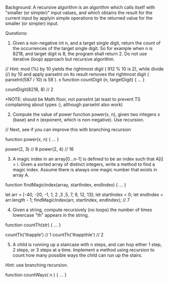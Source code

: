 Background:
A recursive algorithm is an algorithm which
calls itself with "smaller (or simpler)" input values,
and which obtains the result for the current input by applyin
simple operations to the returned value for the smaller (or simpler) input.

Questions:

1)   Given a non-negative int n, and a target single digit, return the count of the occurrences of the target single digit. So for example when n is 8218, and target digit is 8, the program shall return 2. Do not use iterative (loop) approach but recursive algorithm.

// Hint: mod (%) by 10 yields the rightmost digit ( 912 % 10 is 2), while divide (/) by 10 and apply parseInt on its result removes the rightmost digit ( parseInt(587 / 10) is 58 ).
x
function countDigit (n, targetDigit) {
   ...
}

countDigit(8218, 8) // 2

*NOTE: should be Math.floor, not parseInt (at least to prevent TS complaining about types :), although parseInt also work)



2) Compute the value of power function power(x, n), given two integers x (base) and n (exponent, which is non-negative). Use recursion.

// Next, see if you can improve this with branching recursion

function power(x, n) {
   ...
}

power(2, 3) // 8
power(2, 4) // 16

3)  A magic index in an array[0...n-1] is defined to be an index such that A[i] = i. Given a sorted array of distinct integers, write a method to find a magic index. Assume there is always one magic number that exists in array A.

function findMagicIndex(array, startIndex, endIndex) {
     ...
}

let arr = [-40, -20, -1, 1, 2 ,3 ,5, 7, 9, 12, 13];
let startIndex = 0;
let endIndex = arr.length - 1;
findMagicIndex(arr, startIndex, endIndex); // 7

4)  Given a string, compute recursively (no loops) the number of times lowercase "th" appears in the string.

function countTh(str) {
  ...
}

countTh('thapple') // 1
countTh('thappthle') // 2


5) A child is running up a staircase with n steps, and can hop either 1 step, 2 steps, or 3 steps at a time.
Implement a method using recursion to count how many possible ways the child can run up the stairs.

Hint: use branching recursion.


function countWays( n ) {
	...
}

